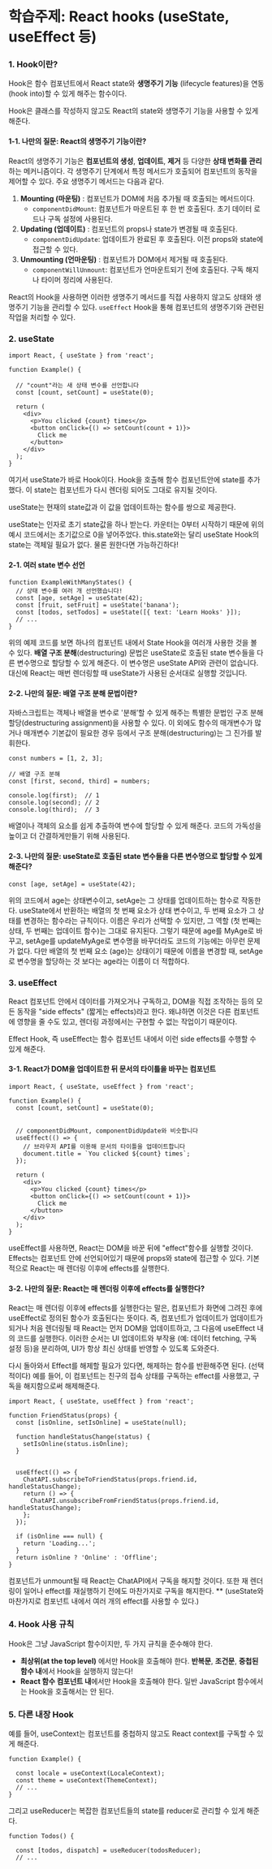# 학습주제: React hooks (useState, useEffect 등)

### 1. Hook이란?

Hook은 함수 컴포넌트에서 React state와 **생명주기 기능** (lifecycle features)을 연동(hook into)할 수 있게 해주는 함수이다.

Hook은 클래스를 작성하지 않고도 React의 state와 생명주기 기능을 사용할 수 있게 해준다.

#### 1-1. 나만의 질문: React의 생명주기 기능이란?

React의 생명주기 기능은 **컴포넌트의 생성**, **업데이트**, **제거** 등 다양한 **상태 변화를 관리**하는 메커니즘이다. 각 생명주기 단계에서 특정 메서드가 호출되어 컴포넌트의 동작을 제어할 수 있다. 주요 생명주기 메서드는 다음과 같다.

1. **Mounting (마운팅)** : 컴포넌트가 DOM에 처음 추가될 때 호출되는 메서드이다.
   * `componentDidMount`: 컴포넌트가 마운트된 후 한 번 호출된다. 초기 데이터 로드나 구독 설정에 사용된다.
2. **Updating (업데이트)** : 컴포넌트의 props나 state가 변경될 때 호출된다.
   * `componentDidUpdate`: 업데이트가 완료된 후 호출된다. 이전 props와 state에 접근할 수 있다.
3. **Unmounting (언마운팅)** : 컴포넌트가 DOM에서 제거될 때 호출된다.
   * `componentWillUnmount`: 컴포넌트가 언마운트되기 전에 호출된다. 구독 해지나 타이머 정리에 사용된다.

React의 Hook을 사용하면 이러한 생명주기 메서드를 직접 사용하지 않고도 상태와 생명주기 기능을 관리할 수 있다. `useEffect` Hook을 통해 컴포넌트의 생명주기와 관련된 작업을 처리할 수 있다.

### 2. useState

```
import React, { useState } from 'react';

function Example() {

  // "count"라는 새 상태 변수를 선언합니다
  const [count, setCount] = useState(0);

  return (
    <div>
      <p>You clicked {count} times</p>
      <button onClick={() => setCount(count + 1)}>
        Click me
      </button>
    </div>
  );
}
```

여기서 useState가 바로 Hook이다. Hook을 호출해 함수 컴포넌트안에 state를 추가했다. 이 state는 컴포넌트가 다시 렌더링 되어도 그대로 유지될 것이다.

useState는 현재의 state값과 이 값을 업데이트하는 함수를 쌍으로 제공한다.

useState는 인자로 초기 state값을 하나 받는다. 카운터는 0부터 시작하기 때문에 위의 예시 코드에서는 초기값으로 0을 넣어주었다. this.state와는 달리 useState Hook의 state는 객체일 필요가 없다. 물론 원한다면 가능하긴하다!

#### 2-1. 여러 state 변수 선언

```
function ExampleWithManyStates() {
  // 상태 변수를 여러 개 선언했습니다!
  const [age, setAge] = useState(42);
  const [fruit, setFruit] = useState('banana');
  const [todos, setTodos] = useState([{ text: 'Learn Hooks' }]);
  // ...
}
```

위의 예제 코드를 보면 하나의 컴포넌트 내에서 State Hook을 여러개 사용한 것을 볼 수 있다.
**배열 구조 분해**(destructuring) 문법은 useState로 호출된 state 변수들을 다른 변수명으로 할당할 수 있게 해준다. 이 변수명은 useState API와 관련이 없습니다. 대신에 React는 매번 렌더링할 때 useState가 사용된 순서대로 실행할 것입니다.

#### 2-2. 나만의 질문: 배열 구조 분해 문법이란?

자바스크립트는 객체나 배열을 변수로 '분해’할 수 있게 해주는 특별한 문법인 구조 분해 할당(destructuring assignment)을 사용할 수 있다. 이 외에도 함수의 매개변수가 많거나 매개변수 기본값이 필요한 경우 등에서 구조 분해(destructuring)는 그 진가를 발휘한다.

```
const numbers = [1, 2, 3];

// 배열 구조 분해
const [first, second, third] = numbers;

console.log(first);  // 1
console.log(second); // 2
console.log(third);  // 3

```

배열이나 객체의 요소를 쉽게 추출하여 변수에 할당할 수 있게 해준다. 코드의 가독성을 높이고 더 간결하게만들기 위해 사용된다.

#### 2-3. 나만의 질문: useState로 호출된 state 변수들을 다른 변수명으로 할당할 수 있게 해준다?

```
const [age, setAge] = useState(42);
```

위의 코드에서 age는 상태변수이고, setAge는 그 상태를 업데이트하는 함수로 작동한다.
useState에서 반환하는 배열의 첫 번째 요소가 상태 변수이고, 두 번째 요소가 그 상태를 변경하는 함수라는 규칙이다. 이름은 우리가 선택할 수 있지만, 그 역할 (첫 번째는 상태, 두 번째는 업데이트 함수)는 그대로 유지된다.
그렇기 때문에 age를 MyAge로 바꾸고, setAge를 updateMyAge로 변수명을 바꾸더라도 코드의 기능에는 아무런 문제가 없다. 다만 배열의 첫 번째 요소 (age)는 상태이기 때문에 이름을 변경할 때, setAge로 변수명을 할당하는 것 보다는 age라는 이름이 더 적합하다.

### 3. useEffect

React 컴포넌트 안에서 데이터를 가져오거나 구독하고, DOM을 직접 조작하는 등의 모든 동작을 "side effects" (짧게는 effects)라고 한다. 왜냐하면 이것은 다른 컴포넌트에 영향을 줄 수도 있고, 렌더링 과정에서는 구현할 수 없는 작업이기 때문이다.

Effect Hook, 즉 useEffect는 함수 컴포넌트 내에서 이런 side effects를 수행할 수 있게 해준다.

#### 3-1. React가 DOM을 업데이트한 뒤 문서의 타이틀을 바꾸는 컴포넌트

```
import React, { useState, useEffect } from 'react';

function Example() {
  const [count, setCount] = useState(0);


  // componentDidMount, componentDidUpdate와 비슷합니다
  useEffect(() => {
    // 브라우저 API를 이용해 문서의 타이틀을 업데이트합니다
    document.title = `You clicked ${count} times`;
  });

  return (
    <div>
      <p>You clicked {count} times</p>
      <button onClick={() => setCount(count + 1)}>
        Click me
      </button>
    </div>
  );
}
```

useEffect를 사용하면, React는 DOM을 바꾼 뒤에 "effect"함수를 실행할 것이다. Effects는 컴포넌트 안에 선언되어있기 때문에 props와 state에 접근할 수 있다. 기본적으로 React는 매 렌더링 이후에 effects를 실행한다.

#### 3-2. 나만의 질문: React는 매 렌더링 이후에 effects를 실행한다?

React는 매 렌더링 이후에 effects를 실행한다는 말은, 컴포넌트가 화면에 그려진 후에 useEffect로 정의된 함수가 호출된다는 뜻이다. 즉, 컴포넌트가 업데이트가 업데이트가 되거나 처음 렌더링될 때 React는 먼저 DOM을 업데이트하고, 그 다음에 useEffect 내의 코드를 실행한다.
이러한 순서는 UI 업데이트와 부작용 (예: 데이터 fetching, 구독 설정 등)을 분리하여, UI가 항상 최신 상태를 반영할 수 있도록 도와준다.

다시 돌아와서 Effect를 해제할 필요가 있다면, 해제하는 함수를 반환해주면 된다. (선택적이다) 예를 들어, 이 컴포넌트는 친구의 접속 상태를 구독하는 effect를 사용했고, 구독을 해지함으로써 해제해준다.

```
import React, { useState, useEffect } from 'react';

function FriendStatus(props) {
  const [isOnline, setIsOnline] = useState(null);

  function handleStatusChange(status) {
    setIsOnline(status.isOnline);
  }


  useEffect(() => {
    ChatAPI.subscribeToFriendStatus(props.friend.id, handleStatusChange);
    return () => {
      ChatAPI.unsubscribeFromFriendStatus(props.friend.id, handleStatusChange);
    };
  });

  if (isOnline === null) {
    return 'Loading...';
  }
  return isOnline ? 'Online' : 'Offline';
}
```

컴포넌트가 unmount될 때 React는 ChatAPI에서 구독을 해지할 것이다. 또한 재 렌더링이 일어나 effect를 재실행하기 전에도 마찬가지로 구독을 해지한다.
** (useState와 마찬가지로 컴포넌트 내에서 여러 개의 effect를 사용할 수 있다.)

### 4. Hook 사용 규칙

Hook은 그냥 JavaScript 함수이지만, 두 가지 규칙을 준수해야 한다.

* **최상위(at the top level)** 에서만 Hook을 호출해야 한다. **반복문**, **조건문**, **중첩된 함수 내**에서 Hook을 실행하지 않는다!
* **React 함수 컴포넌트 내**에서만 Hook을 호출해야 한다. 일반 JavaScript 함수에서는 Hook을 호출해서는 안 된다.

### 5. 다른 내장 Hook

예를 들어, useContext는 컴포넌트를 중첩하지 않고도 React context를 구독할 수 있게 해준다.

```
function Example() {

  const locale = useContext(LocaleContext);
  const theme = useContext(ThemeContext);
  // ...
}
```

그리고 useReducer는 복잡한 컴포넌트들의 state를 reducer로 관리할 수 있게 해준다.

```
function Todos() {

  const [todos, dispatch] = useReducer(todosReducer);
  // ...
```
